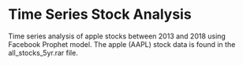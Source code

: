 # Time Series Stock Analysis 
 Time series analysis of apple stocks between 2013 and 2018 using Facebook Prophet model.
 The apple (AAPL) stock data is found in the all_stocks_5yr.rar file. 

